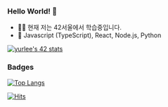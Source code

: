 ### Hello World! 👋
- 🧑‍🎓 현재 저는 42서울에서 학습중입니다. 
- 👀 Javascript (TypeScript), React, Node.js, Python

[![yurlee's 42 stats](https://badge42.herokuapp.com/api/stats/yurlee?privacyName=true)](https://github.com/JaeSeoKim/badge42)


### Badges
[![Top Langs](https://github-readme-stats.vercel.app/api/top-langs/?username=padawanr0k&layout=compact&exclude_repo=summary,padawanr0k.github.io,playground&hide=HTML)](https://github.com/padawanr0k/github-readme-stats)

[![Hits](https://hits.seeyoufarm.com/api/count/incr/badge.svg?url=https%3A%2F%2Fgithub.com%2Fpadawanr0k&count_bg=%2379C83D&title_bg=%23555555&icon=&icon_color=%23E7E7E7&title=hits&edge_flat=false)](https://hits.seeyoufarm.com)
